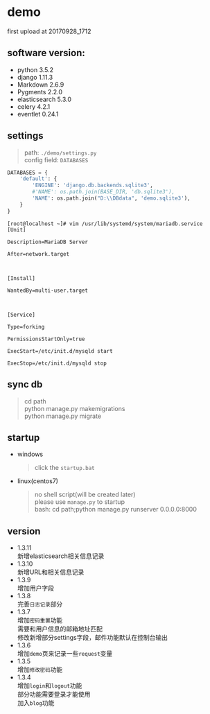 # demo
first upload at 20170928_1712

## software version:
+ python 3.5.2
+ django 1.11.3
+ Markdown 2.6.9
+ Pygments 2.2.0
+ elasticsearch 5.3.0
+ celery 4.2.1
+ eventlet 0.24.1

## settings
> path: `./demo/settings.py`  
> config field: `DATABASES`
```python
DATABASES = {
    'default': {
        'ENGINE': 'django.db.backends.sqlite3',
        #'NAME': os.path.join(BASE_DIR, 'db.sqlite3'),
        'NAME': os.path.join("D:\\DBdata", 'demo.sqlite3'),
    }
}
```
```
[root@localhost ~]# vim /usr/lib/systemd/system/mariadb.service
[Unit]

Description=MariaDB Server

After=network.target



[Install]

WantedBy=multi-user.target



[Service]

Type=forking

PermissionsStartOnly=true

ExecStart=/etc/init.d/mysqld start

ExecStop=/etc/init.d/mysqld stop
```

## sync db
> cd path  
> python manage.py makemigrations  
> python manage.py migrate  

## startup
+ windows  
	> click the `startup.bat`
+ linux(centos7)  
	> no shell script(will be created later)  
	> please use `manage.py` to startup  
	> bash: cd path;python manage.py runserver 0.0.0.0:8000

## version
+ 1.3.11  
新增elasticsearch相关信息记录
+ 1.3.10  
新增URL和相关信息记录
+ 1.3.9  
增加用户字段
+ 1.3.8  
完善`日志记录`部分
+ 1.3.7  
增加`密码重置`功能  
需要和用户信息的邮箱地址匹配  
修改新增部分settings字段，邮件功能默认在控制台输出
+ 1.3.6  
增加`demo`页来记录一些`request`变量
+ 1.3.5  
增加`修改密码`功能
+ 1.3.4  
增加`login`和`logout`功能  
部分功能需要登录才能使用  
加入`blog`功能
